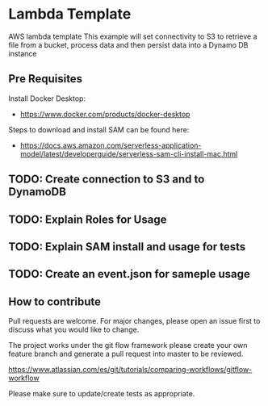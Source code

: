 # Lambda Template 

AWS lambda template
This example will set connectivity to S3 to retrieve a file from a bucket, process data and then persist data into a Dynamo DB instance

## Pre Requisites

Install Docker Desktop:

- https://www.docker.com/products/docker-desktop

Steps to download and install SAM can be found here:

- https://docs.aws.amazon.com/serverless-application-model/latest/developerguide/serverless-sam-cli-install-mac.html

## TODO: Create connection to S3 and to DynamoDB



## TODO: Explain Roles for Usage
## TODO: Explain SAM install and usage for tests
## TODO: Create an event.json for sameple usage

## How to contribute

Pull requests are welcome. For major changes, please open an issue first to discuss what you would like to change.

The project works under the git flow framework please create your own feature branch and generate a pull request into master to be reviewed.

https://www.atlassian.com/es/git/tutorials/comparing-workflows/gitflow-workflow

Please make sure to update/create tests as appropriate.
